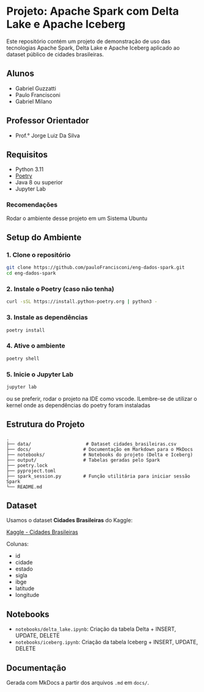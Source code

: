 # Projeto: Apache Spark com Delta Lake e Apache Iceberg

Este repositório contém um projeto de demonstração de uso das tecnologias Apache Spark, Delta Lake e Apache Iceberg aplicado ao dataset público de cidades brasileiras.

## Alunos

- Gabriel Guzzatti
- Paulo Francisconi
- Gabriel Milano

## Professor Orientador

- Prof.° Jorge Luiz Da Silva

## Requisitos

- Python 3.11
- [Poetry](https://python-poetry.org/docs/#installation)
- Java 8 ou superior
- Jupyter Lab

### Recomendações

Rodar o ambiente desse projeto em um Sistema Ubuntu

## Setup do Ambiente

### 1. Clone o repositório

```bash
git clone https://github.com/pauloFrancisconi/eng-dados-spark.git
cd eng-dados-spark
```

### 2. Instale o Poetry (caso não tenha)

```bash
curl -sSL https://install.python-poetry.org | python3 -
```

### 3. Instale as dependências

```bash
poetry install
```

### 4. Ative o ambiente

```bash
poetry shell
```

### 5. Inicie o Jupyter Lab

```bash
jupyter lab

```

ou se preferir, rodar o projeto na IDE como vscode. lLembre-se de utilizar o kernel onde as dependências do poetry foram instaladas

##  Estrutura do Projeto

```
.
├── data/                    # Dataset cidades_brasileiras.csv
├── docs/                   # Documentação em Markdown para o MkDocs
├── notebooks/              # Notebooks do projeto (Delta e Iceberg)
├── output/                 # Tabelas geradas pelo Spark
├── poetry.lock
├── pyproject.toml
├── spark_session.py        # Função utilitária para iniciar sessão Spark
└── README.md
```

## Dataset

Usamos o dataset **Cidades Brasileiras** do Kaggle:

[Kaggle - Cidades Brasileiras](https://www.kaggle.com/datasets/gilbertotrindade/cidades-brasileiras)

Colunas:
- id
- cidade
- estado
- sigla
- ibge
- latitude
- longitude

## Notebooks

- `notebooks/delta_lake.ipynb`: Criação da tabela Delta + INSERT, UPDATE, DELETE
- `notebooks/iceberg.ipynb`: Criação da tabela Iceberg + INSERT, UPDATE, DELETE

## Documentação

Gerada com MkDocs a partir dos arquivos `.md` em `docs/`.
